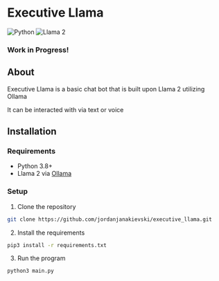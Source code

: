 # Executive Llama

![Python](https://img.shields.io/badge/Python-%2320232a.svg?style=for-the-badge&logo=python)
![Llama 2](https://img.shields.io/badge/Llama_2-%2320232a.svg?style=for-the-badge&logo=meta)

### Work in Progress!

## About

Executive Llama is a basic chat bot that is built upon Llama 2 utilizing Ollama

It can be interacted with via text or voice

## Installation

### Requirements

- Python 3.8+
- Llama 2 via [Ollama](https://ollama.ai/)

### Setup

1. Clone the repository
```bash
git clone https://github.com/jordanjanakievski/executive_llama.git
```
2. Install the requirements
```bash
pip3 install -r requirements.txt
```
3. Run the program
```bash
python3 main.py
```
